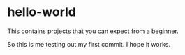 # hello-world
This contains projects that you can expect from a beginner.

So this is me testing out my first commit.
I hope it works.
